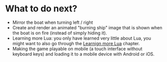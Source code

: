 # What to do next?

- Mirror the boat when turning left / right
- Create and render an animated "burning ship" image that is shown when the boat is on fire (instead of simply hiding it).
- Learning more Lua: you only have learned very little about Lua, you might want to also go through the [Learnign more Lua](tutorial/learning-more-lua.md) chapter.
- Making the game playable on mobile (a touch interface without keyboard keys) and loading it to a mobile device with Android or iOS.
